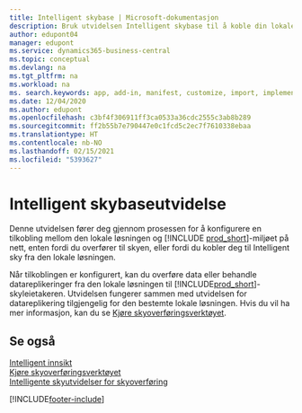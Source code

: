 ```yaml
---
title: Intelligent skybase | Microsoft-dokumentasjon
description: Bruk utvidelsen Intelligent skybase til å koble din lokale løsning til Business Central online.
author: edupont04
manager: edupont
ms.service: dynamics365-business-central
ms.topic: conceptual
ms.devlang: na
ms.tgt_pltfrm: na
ms.workload: na
ms. search.keywords: app, add-in, manifest, customize, import, implement
ms.date: 12/04/2020
ms.author: edupont
ms.openlocfilehash: c3bf4f306911ff3ca0533a36cdc2555c3ab8b289
ms.sourcegitcommit: ff2b55b7e790447e0c1fcd5c2ec7f7610338ebaa
ms.translationtype: HT
ms.contentlocale: nb-NO
ms.lasthandoff: 02/15/2021
ms.locfileid: "5393627"
---
```

# <a name="intelligent-cloud-base-extension"></a>Intelligent skybaseutvidelse

Denne utvidelsen fører deg gjennom prosessen for å konfigurere en tilkobling mellom den lokale løsningen og [!INCLUDE [prod_short](includes/prod_short.md)]-miljøet på nett, enten fordi du overfører til skyen, eller fordi du kobler deg til Intelligent sky fra den lokale løsningen.  

Når tilkoblingen er konfigurert, kan du overføre data eller behandle datareplikeringer fra den lokale løsningen til [!INCLUDE[prod_short](includes/prod_short.md)]-skyleietakeren. Utvidelsen fungerer sammen med utvidelsen for datareplikering tilgjengelig for den bestemte lokale løsningen. Hvis du vil ha mer informasjon, kan du se [Kjøre skyoverføringsverktøyet](/dynamics365/business-central/dev-itpro/administration/migration-tool).  

## <a name="see-also"></a>Se også

[Intelligent innsikt](about-intelligent-cloud.md)  
[Kjøre skyoverføringsverktøyet](/dynamics365/business-central/dev-itpro/administration/migration-tool)  
[Intelligente skyutvidelser for skyoverføring](ui-extensions-data-replication.md)  


[!INCLUDE[footer-include](includes/footer-banner.md)]